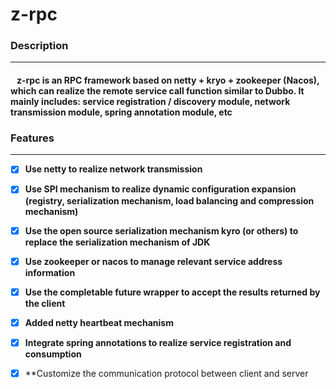 # **z-rpc**
### Description
---
#### &nbsp;&nbsp; z-rpc is an RPC framework based on netty + kryo + zookeeper (Nacos), which can realize the remote service call function similar to Dubbo. It mainly includes: service registration / discovery module, network transmission module, spring annotation module, etc
### Features
---
- [x] **Use netty to realize network transmission**
- [x] **Use SPI mechanism to realize dynamic configuration expansion (registry, serialization mechanism, load balancing and compression mechanism)**
- [x] **Use the open source serialization mechanism kyro (or others) to replace the serialization mechanism of JDK**
- [x] **Use zookeeper or nacos to manage relevant service address information**
- [x] **Use the completable future wrapper to accept the results returned by the client**
- [x] **Added netty heartbeat mechanism**
- [x] **Integrate spring annotations to realize service registration and consumption**
- [x] **Customize the communication protocol between client and server


